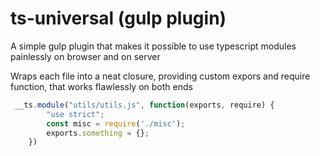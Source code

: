 # ts-universal (gulp plugin)

A simple gulp plugin that makes it possible to use typescript modules painlessly on browser and on server

Wraps each file into a neat closure, providing custom expors and require function, that works flawlessly on both ends
```js
 __ts.module("utils/utils.js", function(exports, require) {
        "use strict";
        const misc = require('./misc');
        exports.something = {};
    })
```
